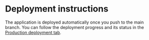 # Deployment instructions

The application is deployed automatically once you push to the main branch.
You can follow the deployment progress and its status in the [Production deployment tab](https://github.com/cchampou/cristina/deployments/Production).